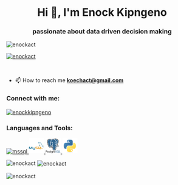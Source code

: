 <h1 align="center">Hi 👋, I'm Enock Kipngeno</h1>
<h3 align="center">passionate about data driven decision making</h3>

<p align="left"> <img src="https://komarev.com/ghpvc/?username=enockact&label=Profile%20views&color=0e75b6&style=flat" alt="enockact" /> </p>

<p align="left"> <a href="https://github.com/ryo-ma/github-profile-trophy"><img src="https://github-profile-trophy.vercel.app/?username=enockact" alt="enockact" /></a> </p>

<p align="left"> <a href="https://twitter.com/" target="blank"><img src="https://img.shields.io/twitter/follow/?logo=twitter&style=for-the-badge" alt="" /></a> </p>

- 📫 How to reach me **koechact@gmail.com**

<h3 align="left">Connect with me:</h3>
<p align="left">
<a href="https://linkedin.com/in/enockkipngeno" target="blank"><img align="center" src="https://raw.githubusercontent.com/rahuldkjain/github-profile-readme-generator/master/src/images/icons/Social/linked-in-alt.svg" alt="enockkipngeno" height="30" width="40" /></a>
</p>

<h3 align="left">Languages and Tools:</h3>
<p align="left"> <a href="https://www.microsoft.com/en-us/sql-server" target="_blank"> <img src="https://www.svgrepo.com/show/303229/microsoft-sql-server-logo.svg" alt="mssql" width="40" height="40"/> </a> <a href="https://www.mysql.com/" target="_blank"> <img src="https://raw.githubusercontent.com/devicons/devicon/master/icons/mysql/mysql-original-wordmark.svg" alt="mysql" width="40" height="40"/> </a> <a href="https://www.postgresql.org" target="_blank"> <img src="https://raw.githubusercontent.com/devicons/devicon/master/icons/postgresql/postgresql-original-wordmark.svg" alt="postgresql" width="40" height="40"/> </a> <a href="https://www.python.org" target="_blank"> <img src="https://raw.githubusercontent.com/devicons/devicon/master/icons/python/python-original.svg" alt="python" width="40" height="40"/> </a> </p>

<p><img align="left" src="https://github-readme-stats.vercel.app/api/top-langs?username=enockact&show_icons=true&locale=en&layout=compact" alt="enockact" /></p>

<p>&nbsp;<img align="center" src="https://github-readme-stats.vercel.app/api?username=enockact&show_icons=true&locale=en" alt="enockact" /></p>

<p><img align="center" src="https://github-readme-streak-stats.herokuapp.com/?user=enockact&" alt="enockact" /></p>

